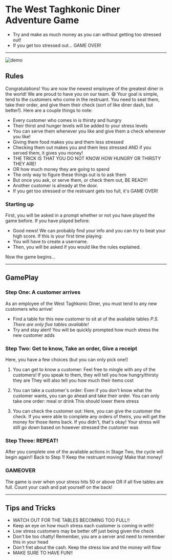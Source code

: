 # The West Taghkonic Diner Adventure Game

- Try and make as much money as you can without getting too stressed out!
- If you get too stressed out... GAME OVER!
*********************

![demo](https://media.giphy.com/media/v1.Y2lkPTc5MGI3NjExNWM4NDljODBkMDYyOTg5MDcwNjc4OWYxN2ExZDBkODk0OWFjZTNjZSZlcD12MV9pbnRlcm5hbF9naWZzX2dpZklkJmN0PWc/g36icvN4gG7bAFGABo/giphy.gif)

## Rules

Congratulations! You are now the newest employee of the greatest diner in the world! We are proud to have you on our team. :smile:
Your goal is simple, tend to the customers who come in the restruant.
You need to seat them, take their order, and give them their check (sort of like diner dash, but better!).
Here are a couple things to note:

- Every customer who comes in is thirsty and hungry
- Their thirst and hunger levels will be added to your stress levels
- You can serve them whenever you like and give them a check whenever you like!
- Giving them food makes you and them less stressed
- Checking them out makes you and them less stressed AND if you served them, it gives you money!
- THE TRICK IS THAT YOU DO NOT KNOW HOW HUNGRY OR THIRSTY THEY ARE!
- OR how much money they are going to spend
- The only way to figure these things out is to ask them
- But once you ask, or serve them, or check them out, BE READY!
- Another customer is already at the door.
- If you get too stressed or the restruant gets too full, it's GAME OVER!

### Starting up

First, you will be asked in a prompt whether or not you have played the game before.
If you have played before:
- Good news! We can probably find your info and you can try to beat your high score.
If this is your first time playing:
- You will have to create a username.
- Then, you will be asked if you would like the rules explained.

Now the game begins...
*********************

## GamePlay

### Step One: A customer arrives

As an employee of the West Taghkonic Diner, you must tend to any new customers who arrive!
- Find a table for this new customer to sit at of the available tables
    *P.S. There are only five tables available!*
- Try and stay alert! You will be quickly prompted how much stress the new customer adds


### Step Two: Get to know, Take an order, Give a receipt

Here, you have a few choices (but you can only pick one!)

1. You can get to know a customer:
    Feel free to mingle with any of the customers!
    If you speak to them, they will tell you how hungry/thirsty they are
    They will also tell you how much their items cost

2. You can take a customer's order:
    Even if you don't know what the customer wants, you can go ahead and take their order.
    You can only take one order: meal or drink
    This should lower there stress

3. You can check the customer out:
    Here, you can give the customer the check.
    If you were able to complete any orders of theirs, you will get the money for those items back.
    If you didn't, that's okay!
    Your stress will still go down based on however stressed the customer was

### Step Three: REPEAT!

After you complete one of the available actions in Stage Two, the cycle will begin again!!
Back to Step 1! Keep the restruant moving! Make that money!

### GAMEOVER

The game is over when your stress hits 50 or above OR if all five tables are full.
Count your cash and pat yourself on the back!
*********************

## Tips and Tricks

- WATCH OUT FOR THE TABLES BECOMING TOO FULL!!
- Keep an eye on how much stress each customer is coming in with!
- Low stress customers may be better off just being given the check
- Don't be too chatty! Remember, you are a server and need to remember this in your head
- Don't fret about the cash. Keep the stress low and the money will flow
- MAKE SURE TO HAVE FUN!!